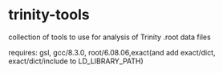 # trinity-tools
collection of tools to use for analysis of Trinity .root data files

requires: gsl, gcc/8.3.0, root/6.08.06,exact(and add exact/dict, exact/dict/include to LD_LIBRARY_PATH)